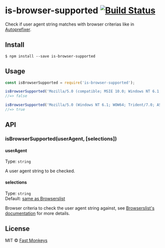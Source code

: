 # is-browser-supported [![Build Status](https://travis-ci.org/fastmonkeys/is-browser-supported.svg?branch=master)](https://travis-ci.org/fastmonkeys/is-browser-supported)

Check if user agent string matches with browser criterias like in [Autoprefixer](https://github.com/postcss/autoprefixer).

## Install

```
$ npm install --save is-browser-supported
```


## Usage

```js
const isBrowserSupported = require('is-browser-supported');

isBrowserSupported('Mozilla/5.0 (compatible; MSIE 10.0; Windows NT 6.1; Trident/6.0)', 'last 1 version');
//=> false

isBrowserSupported('Mozilla/5.0 (Windows NT 6.1; WOW64; Trident/7.0; AS; rv:11.0) like Gecko', 'last 1 version');
//=> true
```


## API

### isBrowserSupported(userAgent, [selections])

#### userAgent

Type: `string`

A user agent string to be checked.

#### selections

Type: `string`<br>
Default: [same as Browserslist](https://github.com/ai/browserslist#queries)

Browser criteria to check the user agent string against, see [Browserslist's documentation](https://github.com/ai/browserslist#queries) for more details.


## License

MIT © [Fast Monkeys](http://www.fastmonkeys.com)
